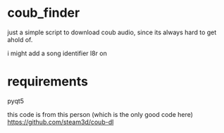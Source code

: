 # coub_finder
just a simple script to download coub audio, since its always hard to get ahold of.

i might add a song identifier l8r on


# requirements
pyqt5

this code is from this person (which is the only good code here) https://github.com/steam3d/coub-dl


